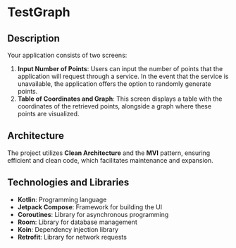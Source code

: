 # TestGraph

## Description

Your application consists of two screens:
1. **Input Number of Points**: Users can input the number of points that the application will request through a service. In the event that the service is unavailable, the application offers the option to randomly generate points.
2. **Table of Coordinates and Graph**: This screen displays a table with the coordinates of the retrieved points, alongside a graph where these points are visualized.

## Architecture

The project utilizes **Clean Architecture** and the **MVI** pattern, ensuring efficient and clean code, which facilitates maintenance and expansion.

## Technologies and Libraries

- **Kotlin**: Programming language
- **Jetpack Compose**: Framework for building the UI
- **Coroutines**: Library for asynchronous programming
- **Room**: Library for database management
- **Koin**: Dependency injection library
- **Retrofit**: Library for network requests
